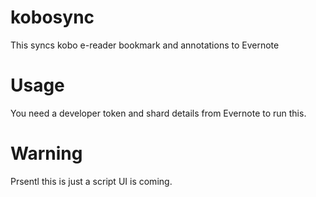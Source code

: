 kobosync
========

This syncs kobo e-reader bookmark and annotations to Evernote


Usage
=====

You need a developer token and shard details from Evernote to run this.  


Warning
=======

Prsentl this is just a script UI is coming.
